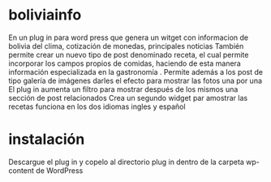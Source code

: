 # boliviainfo
 En un plug in para word press que genera un witget con informacion de bolivia del clima, cotización de monedas, principales  noticias
 También permite crear un  nuevo tipo de post denominado receta, el cual permite incorporar los campos propios de comidas, haciendo de esta manera información especializada en la gastronomía .
Permite además a los post de tipo galería de imágenes darles el efecto para mostrar las fotos una por una
El plug in aumenta un filtro para mostrar después de los mismos una sección de post relacionados
Crea un segundo widget par amostrar las recetas
funciona en los dos idiomas ingles y español

 # instalación
 Descargue el plug in y copelo al directorio plug in dentro de la carpeta wp-content de WordPress
